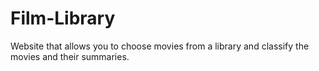 # Film-Library
Website that allows you to choose movies from a library and classify the movies and their summaries.
